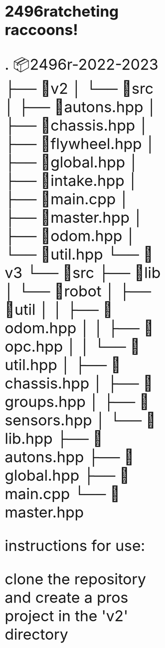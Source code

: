  <font size="50"> **2496ratcheting raccoons!**


.
📦2496r-2022-2023
├── 📂v2
│   └── 📂src
│       ├── 📜autons.hpp
│       ├── 📜chassis.hpp
│       ├── 📜flywheel.hpp
│       ├── 📜global.hpp
│       ├── 📜intake.hpp
│       ├── 📜main.cpp
│       ├── 📜master.hpp
│       ├── 📜odom.hpp
│       └── 📜util.hpp
└── 📂v3
    └── 📂src
        ├── 📂lib
        │   └── 📂robot
        │       ├── 📂util
        │       │   ├── 📜odom.hpp
        │       │   ├── 📜opc.hpp
        │       │   └── 📜util.hpp
        │       ├── 📜chassis.hpp
        │       ├── 📜groups.hpp
        │       ├── 📜sensors.hpp
        │       └── 📜lib.hpp
        ├── 📜autons.hpp
        ├── 📜global.hpp
        ├── 📜main.cpp
        └── 📜master.hpp

instructions for use:

clone the repository and create a pros project in the 'v2' directory